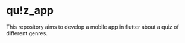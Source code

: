# qu!z_app
This repository aims to develop a mobile app in flutter about a quiz of different genres.

